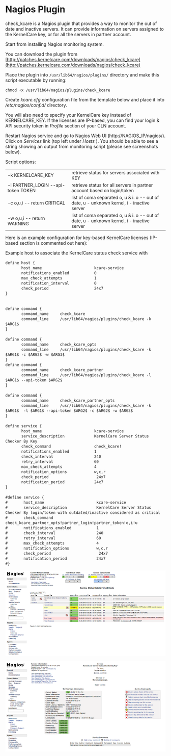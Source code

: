# Nagios Plugin


check_kcare is a Nagios plugin that provides a way to monitor the out of date and inactive servers. It can provide information on servers assigned to the KernelCare key, or for all the servers in partner account.

Start from installing Nagios monitoring system.

You can download the plugin from [http://patches.kernelcare.com/downloads/nagios/check_kcare](http://patches.kernelcare.com/downloads/nagios/check_kcare)

Place the plugin into ` /usr/lib64/nagios/plugins/ ` directory and make this script executable by running:

```
chmod +x /usr/lib64/nagios/plugins/check_kcare
```

Create _kcare.cfg_ configuration file from the template below and place it into _/etc/nagios/conf.d/_ directory.

You will also need to specify your KernelCare key instead of KERNELCARE_KEY. If the licenses are IP-based, you can find your login & API security token in _Profile_ section of your CLN account.

Restart Nagios service and go to Nagios Web UI (http://NAGIOS_IP/nagios/). Click on _Services_ link (top left under _Hosts_ ). You should be able to see a string showing an output from monitoring script (please see screenshots below).

Script options:

| | |
|-|-|
|-k KERNELCARE_KEY | retrieve status for servers associated with KEY|
|-l PARTNER_LOGIN --api-token TOKEN | retrieve status for all servers in partner account based on login/token|
|-c o,u,i -- return CRITICAL | list of coma separated o, u & i. o -- out of date, u - unknown kernel, i - inactive server|
|-w o,u,i -- return WARNING | list of coma separated o, u & i. o -- out of date, u - unknown kernel, i - inactive server|

Here is an example configuration for key-based KernelCare licenses (IP-based section is commented out here):

Example host to associate the KernelCare status check service with

```
define host {
       host_name                       kcare-service
       notifications_enabled           0
       max_check_attempts              1
       notification_interval           0
       check_period                    24x7
}
 
 
define command {
       command_name     check_kcare
       command_line     /usr/lib64/nagios/plugins/check_kcare -k $ARG1$
}
 
define command {
       command_name     check_kcare_opts
       command_line     /usr/lib64/nagios/plugins/check_kcare -k $ARG1$ -c $ARG2$ -w $ARG3$
}
define command {
       command_name     check_kcare_partner
       command_line     /usr/lib64/nagios/plugins/check_kcare -l $ARG1$ --api-token $ARG2$
}
 
define command {
       command_name     check_kcare_partner_opts
       command_line     /usr/lib64/nagios/plugins/check_kcare -k $ARG1$  -l $ARG1$ --api-token $ARG2$ -c $ARG2$ -w $ARG3$
}
 
define service {
       host_name                       kcare-service
       service_description             KernelCare Server Status Checker By Key
       check_command                   check_kcare!
       notifications_enabled           1
       check_interval                  240
       retry_interval                  60
       max_check_attempts              4
       notification_options            w,c,r
       check_period                     24x7
       notification_period             24x7
}
 
#define service {
#       host_name                       kcare-service
#       service_description             KernelCare Server Status Checker By login/token with outdated/inactive considered as critical
#       check_command                   check_kcare_partner_opts!partner_login!partner_token!o,i!u
#       notifications_enabled           1
#       check_interval                  240
#       retry_interval                  60
#       max_check_attempts              4
#       notification_options            w,c,r
#       check_period                     24x7
#       notification_period             24x7
#}
```


![](/images/nagiosservices_zoom70.png)



![](/images/hmfile_hash_6837b862.png)






